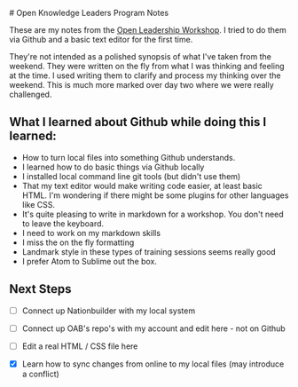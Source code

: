 # Open Knowledge Leaders Program Notes

These are my notes from the [Open Leadership Workshop](leaders.rufuspollock.org). I tried to do them via Github and a basic text editor for the first time.

They're not intended as a polished synopsis of what I've taken from the weekend. They were written on the fly from what I was thinking and feeling at the time. I used writing them to clarify and process my thinking over the weekend. This is much more marked over day two where we were really challenged.

## What I learned about Github while doing this I learned:

* How to turn local files into something Github understands.
* I learned how to do basic things via Github locally
* I installed local command line git tools (but didn't use them)
* That my text editor would make writing code easier, at least basic HTML. I'm wondering if there might be some plugins for other languages like CSS.
* It's quite pleasing to write in markdown for a workshop. You don't need to leave the keyboard.
* I need to work on my markdown skills
* I miss the on the fly formatting
* Landmark style in these types of training sessions seems really good
* I prefer Atom to Sublime out the box.

## Next Steps

- [ ] Connect up Nationbuilder with my local system
- [ ] Connect up OAB's repo's with my account and edit here - not on Github
- [ ] Edit a real HTML / CSS file here
- [x] Learn how to sync changes from online to my local files (may introduce a conflict)
 
